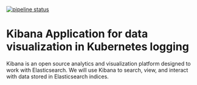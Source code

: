 [![pipeline status](https://git.cnct.io/common-tools/samsung-cnct.container-kibana/badges/master/pipeline.svg)](https://git.cnct.io/common-tools/samsung-cnct.container-kibana/commits/master)

# Kibana Application for data visualization in Kubernetes logging

Kibana is an open source analytics and visualization platform designed to work with Elasticsearch. We will use Kibana to search, view, and interact with data stored in Elasticsearch indices.
